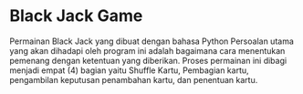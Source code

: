 # Black Jack Game
Permainan Black Jack yang dibuat dengan bahasa Python Persoalan utama yang akan dihadapi oleh program ini adalah bagaimana cara menentukan pemenang dengan ketentuan yang diberikan. Proses permainan ini dibagi menjadi empat (4) bagian yaitu Shuffle Kartu, Pembagian kartu, pengambilan keputusan penambahan kartu, dan penentuan kartu.
